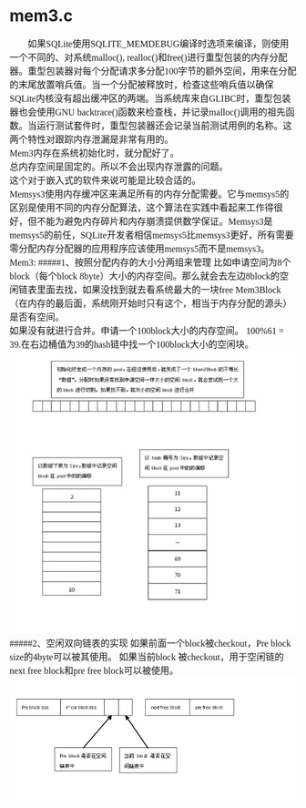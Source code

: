 # mem3.c
<font face="微软雅黑" size="3px">

　　如果SQLite使用SQLITE_MEMDEBUG编译时选项来编译，则使用一个不同的、对系统malloc(), realloc()和free()进行重型包装的内存分配器。重型包装器对每个分配请求多分配100字节的额外空间，用来在分配的末尾放置哨兵值。当一个分配被释放时，检查这些哨兵值以确保SQLite内核没有超出缓冲区的两端。当系统库来自GLIBC时，重型包装器也会使用GNU backtrace()函数来检查栈，并记录malloc()调用的祖先函数。当运行测试套件时，重型包装器还会记录当前测试用例的名称。这两个特性对跟踪内存泄漏是非常有用的。  
Mem3内存在系统初始化时，就分配好了。  
总内存空间是固定的。所以不会出现内存泄露的问题。  
这个对于嵌入式的软件来说可能是比较合适的。  
Memsys3使用内存缓冲区来满足所有的内存分配需要。它与memsys5的区别是使用不同的内存分配算法，这个算法在实践中看起来工作得很好，但不能为避免内存碎片和内存崩溃提供数学保证。Memsys3是memsys5的前任，SQLite开发者相信memsys5比memsys3更好，所有需要零分配内存分配器的应用程序应该使用memsys5而不是memsys3。  
Mem3:
#####1、按照分配内存的大小分两组来管理
比如申请空间为8个block（每个block 8byte）大小的内存空间。那么就会去左边8block的空闲链表里面去找，如果没找到就去看系统最大的一块free Mem3Block（在内存的最后面，系统刚开始时只有这个，相当于内存分配的源头）是否有空间。  
如果没有就进行合并。申请一个100block大小的内存空间。 100%61 = 39.在右边桶值为39的hash链中找一个100block大小的空闲块。
<img src="123.png">
#####2、空闲双向链表的实现
如果前面一个block被checkout，Pre block size的4byte可以被其使用。
如果当前block 被checkout，用于空闲链的next free block和pre free block可以被使用。
<img src="mem3.png">
